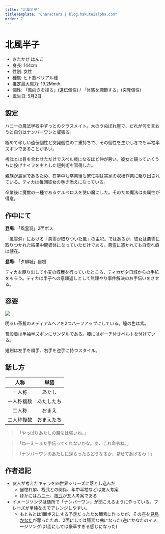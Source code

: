 ```yaml
---
title: "北風半子"
titleTemplate: "Characters | blog.hakuteialpha.com"
order: 7
---
```



# 北風半子

<div class="pt-4 flex gap-2 flex-col sm:flex-row items-start introduce">
<!--
<img src="" class="rounded-md bg-white dark:bg-neutral-700 sm:max-w-64">
-->
<div class="">

- きたかぜ はんこ
- 身長: 144cm
- 性別: 女性
- 種族: ヒト族ベリアル種
- 推定最大魔力: 19.2Mmth
- 個性: 「風向きを操る」(遺伝個性) / 「体感を調節する」(突発個性)
- 誕生日: 5月2日
  
</div></div>

## 設定

ハニーの魔法学校中ずっとのクラスメイト。大のうぬぼれ屋で、だれが何を言おうと自分はナンバーワンと威張る。

極めて珍しい遺伝個性と突発個性の二重持ちで、その個性を生かし冬でも半袖半ズボンであることが多い。

桟弐とは目を合わせただけでスペル戦になるほど仲が悪い。彼女と競っていくうちに投げナイフを主とした短剣術を習得した。

親族が農家であるため、在学中も卒業後も繁忙期は実家の収穫作業に駆り出されている。ティカは毎回彼女の巻き添えになっている。

卒業後に魔獣の一種であるケルベロスを使い魔にした。そのため魔法は炎属性が得意。

## 作中にて

**登場**: 「風霊洞」2面ボス

「風霊洞」における「悪霊が取りついた風」の主犯。ではあるが、彼女は悪霊に取りつかれた結果中間媒体になっていただけである。悪霊に憑かれても自惚れ癖は健在。

**登場**: 「夕緋城」自機

ティカを駆り出して小麦の収穫を行っていたところ、ティカが夕日城からの手紙をもらう。ティカは半子への意趣返しとして無理やり事件解決のお手伝いをさせる。

## 容姿

<div class="pt-4 flex gap-2 flex-col-reverse sm:flex-row items-start introduce">
<img src="https://dir.hakuteialpha.com/g/chara/charat/org_20200120_234751.png" class="rounded-xl bg-white dark:bg-neutral-700 sm:max-w-64">
<div>

明るい茶髪のミディアムヘアを2つハーフアップにしている。瞳の色は紫。

普段着は半袖半ズボンにサンダルである。腰にはポーチ付きベルトを付けている。

短剣は左手を順手、右手を逆手に持つスタイル。
  
</div></div>

## 話し方

| 人称 | 単語 |
| :-: | :-: |
| 一人称 | あたし |
| 一人称複数 | あたしたち |
| 二人称 | おまえ |
| 二人称複数 | おまえたち|

> 「やっぱりあたしの魔法は強いね。」

> 「ねーえーまた手伝ってくれないかな。あ、これ命令ね。」

> 「ナンバーワンのあたしに逆らったらどうなるか、見せてあげるわ！」

## 作者追記

- 友人が考えたキャラを四世界シリーズに落とし込んだ
  - 自惚れ癖、桟弐との関係、年中半袖などは友人考案
  - ほかには[ハニー](honey)、[桟弐](sanni)が友人考案である
- イメージソングは随所で「ナンバーワン」が聞こえるように作っている。フレーズが単純なのでアレンジしやすい。
  - もともとは1面ボスにする予定だったため簡素に作ったが、その座を[見鳥かなた](kanata)が奪ったため、2面にしては簡素な曲になった(逆にかなたのイメージソングは1面にしては豪華すぎる感じになった)